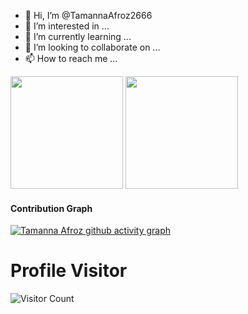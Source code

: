 - 👋 Hi, I’m @TamannaAfroz2666
- 👀 I’m interested in ...
- 🌱 I’m currently learning ...
- 💞️ I’m looking to collaborate on ...
- 📫 How to reach me ...

<!---
TamannaAfroz2666/TamannaAfroz2666 is a ✨ special ✨ repository because its `README.md` (this file) appears on your GitHub profile.
You can click the Preview link to take a look at your changes.
--->

<p float="left">
<img height="180em" src="https://github-readme-stats.vercel.app/api?username=TamannaAfroz2666&show_icons=true&hide_border=true&&count_private=true&include_all_commits=true" /> 
<img height="180em" src="https://github-readme-stats.vercel.app/api/top-langs/?username=TamannaAfroz2666&show_icons=true&hide_border=true&layout=compact"/>
</p>

#### Contribution Graph
[![Tamanna Afroz github activity graph](https://activity-graph.herokuapp.com/graph?username=TamannaAfroz2666&theme=react-dark)](https://activity-graph.herokuapp.com/graph?username=TamannaAfroz2666&theme=react-dark)

# Profile Visitor

![Visitor Count](https://profile-counter.glitch.me/TamannaAfroz2666/count.svg)
